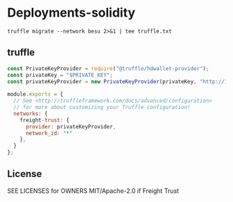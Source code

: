# Deployments-solidity

`truffle migrate --network besu 2>&1 | tee truffle.txt`

## truffle

```js
const PrivateKeyProvider = require("@truffle/hdwallet-provider");
const privateKey = "$PRIVATE_KEY";
const privateKeyProvider = new PrivateKeyProvider(privateKey, "http://18.216.213.235:8545");
 
module.exports = {
  // See <http://truffleframework.com/docs/advanced/configuration>
  // for more about customizing your Truffle configuration!
  networks: {
    freight-trust: {
      provider: privateKeyProvider,
      network_id: "*"
    },
  }
};
```


## License
SEE LICENSES for OWNERS
MIT/Apache-2.0 if Freight Trust
